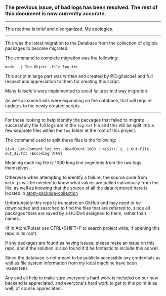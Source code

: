 ### The previous issue, of bad logs has been resolved. The rest of this document is now currently accurate.

---

This readme is brief and disorganized. My apologies.

---

This was the latest migration to the Database from the collection of eligible packages to become migrated.

The command to complete migration was the following:

```shell
node . | Tee-Object -file log.txt
```

This script in large part was written and created by @Digitalone1 and full respect and appreciation to them for creating this script.

Many failsafe's were implemented to avoid failures mid way migration.

As well as some limits were expanding on the database, that will require updates to the newly created scripts.

---

For those looking to help identify the packages that failed to migrate successfully the full logs are in the `log.txt` file and this will be split into a few separate files within the `log` folder at the root of this project.

The command used to split these files is the following:

```shell 
$i=0; Get-Content log.txt -ReadCount 1000 | %{$i++; $_ | Out-File out_$i.txt -Encoding UTF8}
```

Meaning each log file is 1000 long line segments from the raw logs themselves.

Otherwise when attempting to identify a failure, the source code from `main.js` will be needed to know what values are pulled individually from the file, as well as knowing that the source of all the data retrieved here is located in [atom-package-collection](https://github.com/confused-Techie/atom-package-collection/tree/main/out/packages)

Unfortunately this repo is truncated on GitHub and may need to be downloaded and searched to find the files that are referred to, since all packages there are saved by a UUIDv4 assigned to them, rather than names.

(If in Atom/Pulsar use CTRL+SHIFT+F to search project wide, if opening this repo in its root)

If any packages are found as having issues, please make an issue on this repo, and if the solution is also found it'd be fantastic to include this as well.

Since the database is not meant to be publicly accessible any credentials as well as file system information from my local machine have been `[REDACTED]`.

Any and all help to make sure everyone's hard work is included on our new backend is appreciated, and everyone's hard work to get to this point is as well, of course appreciated.
